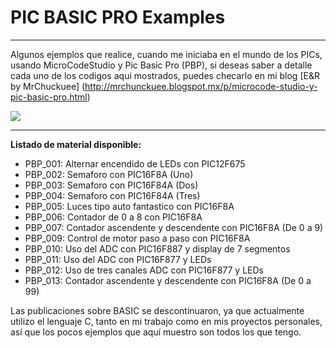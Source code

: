 # PIC BASIC PRO Examples
***
Algunos ejemplos que realice, cuando me iniciaba en el mundo de los PICs, usando MicroCodeStudio y Pic Basic Pro (PBP), si deseas saber a detalle cada uno de los codigos aqui mostrados, puedes checarlo en mi blog [E&R by MrChuckuee] (http://mrchunckuee.blogspot.mx/p/microcode-studio-y-pic-basic-pro.html)

![](https://1.bp.blogspot.com/-jkfp7pZdOUU/VKZlTDXkz9I/AAAAAAAACLE/ruRuEXZZ7Rc/s1600/microcode%2Bstudio.png)

***
**Listado de material disponible:**
- PBP_001: Alternar encendido de LEDs con PIC12F675 
- PBP_002: Semaforo con PIC16F8A  (Uno) 
- PBP_003: Semaforo con PIC16F84A (Dos)
- PBP_004: Semaforo con PIC16F84A (Tres)
- PBP_005: Luces tipo auto fantastico con PIC16F8A 
- PBP_006: Contador de 0 a 8 con PIC16F8A 
- PBP_007: Contador ascendente y descendente con PIC16F8A (De 0 a 9) 
- PBP_009: Control de motor paso a paso con PIC16F8A 
- PBP_010: Uso del ADC con PIC16F887 y display de 7 segmentos
- PBP_011: Uso del ADC con PIC16F877 y LEDs
- PBP_012: Uso de tres canales ADC con PIC16F877 y LEDs
- PBP_013: Contador ascendente y descendente con PIC16F8A (De 0 a 99) 

Las publicaciones sobre BASIC se descontinuaron, ya que actualmente utilizo el lenguaje C, tanto en mi trabajo como en mis proyectos personales, así que los pocos ejemplos que aquí muestro son todos los que tengo.
